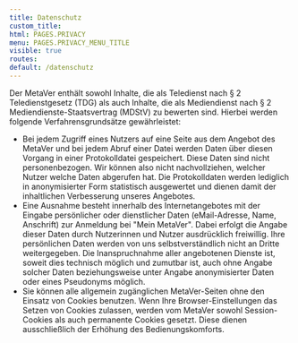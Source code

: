 ```yaml
---
title: Datenschutz
custom_title:
html: PAGES.PRIVACY
menu: PAGES.PRIVACY_MENU_TITLE
visible: true
routes:
default: /datenschutz
---
```


Der MetaVer enthält sowohl Inhalte, die als Teledienst nach § 2 Teledienstgesetz (TDG) als auch Inhalte, die als Mediendienst nach § 2 Mediendienste-Staatsvertrag (MDStV) zu bewerten sind. Hierbei werden folgende Verfahrensgrundsätze gewährleistet:

* Bei jedem Zugriff eines Nutzers auf eine Seite aus dem Angebot des MetaVer und bei jedem Abruf einer Datei werden Daten über diesen Vorgang in einer Protokolldatei gespeichert. Diese Daten sind nicht personenbezogen. Wir können also nicht nachvollziehen, welcher Nutzer welche Daten abgerufen hat. Die Protokolldaten werden lediglich in anonymisierter Form statistisch ausgewertet und dienen damit der inhaltlichen Verbesserung unseres Angebotes.
* Eine Ausnahme besteht innerhalb des Internetangebotes mit der Eingabe persönlicher oder dienstlicher Daten (eMail-Adresse, Name, Anschrift) zur Anmeldung bei "Mein MetaVer". Dabei erfolgt die Angabe dieser Daten durch Nutzerinnen und Nutzer ausdrücklich freiwillig. Ihre persönlichen Daten werden von uns selbstverständlich nicht an Dritte weitergegeben. Die Inanspruchnahme aller angebotenen Dienste ist, soweit dies technisch möglich und zumutbar ist, auch ohne Angabe solcher Daten beziehungsweise unter Angabe anonymisierter Daten oder eines Pseudonyms möglich.
* Sie können alle allgemein zugänglichen MetaVer-Seiten ohne den Einsatz von Cookies benutzen. Wenn Ihre Browser-Einstellungen das Setzen von Cookies zulassen, werden vom MetaVer sowohl Session-Cookies als auch permanente Cookies gesetzt. Diese dienen ausschließlich der Erhöhung des Bedienungskomforts.